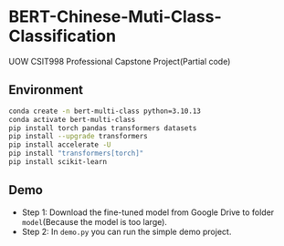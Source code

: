 # BERT-Chinese-Muti-Class-Classification
UOW CSIT998 Professional Capstone Project(Partial code)

## Environment

```bash
conda create -n bert-multi-class python=3.10.13
conda activate bert-multi-class
pip install torch pandas transformers datasets
pip install --upgrade transformers
pip install accelerate -U
pip install "transformers[torch]"
pip install scikit-learn
```


## Demo
- Step 1: Download the fine-tuned model from Google Drive to folder `model`(Because the model is too large).
- Step 2: In `demo.py` you can run the simple demo project.